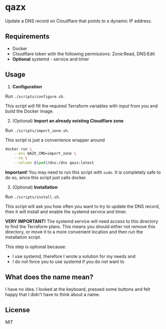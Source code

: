 # qazx

Update a DNS record on Cloudflare that points to a dynamic IP address.

## Requirements

- Docker
- Cloudflare token with the following permissions: Zone:Read, DNS:Edit
- **Optional** systemd - service and timer

## Usage

1. **Configuration**

Run `./scripts/configure.sh`.

This script will fill the required Terraform variables with input from you and build the Docker
image.

2. (Optional) **Import an already existing Cloudflare zone**

Run `./scripts/import_zone.sh`.

This script is just a convenience wrapper around

```bash
docker run \
    --env QAZX_CMD=import_zone \
    --rm \
    --volume $(pwd)/dns:/dns qazx:latest
```

**Important!** You may need to run this script with `sudo`. It is completely safe to do so, since
this script just calls docker.

3. (Optional) **Installation**

Run `./scripts/install.sh`.

This script will ask you how often you want to try to update the DNS record, then it will install
and enable the systemd service and timer.

**VERY IMPORTANT!** The systemd service will need access to this directory to find the Terraform
plans. This means you should either not remove this directory, or move it to a more convenient
location and then run the installation script.

This step is optional because:

- I use systemd, therefore I wrote a solution for my needs and
- I do not force you to use systemd if you do not want to

## What does the name mean?

I have no idea. I looked at the keyboard, pressed some buttons and felt happy that I didn't have to
think about a name.

## License

MIT
